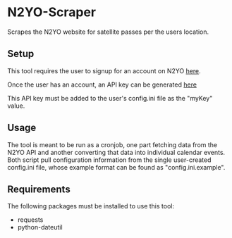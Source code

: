 # N2YO-Scraper
Scrapes the N2YO website for satellite passes per the users location.

## Setup
This tool requires the user to signup for an account on N2YO [here](https://www.n2yo.com/login/register/).

Once the user has an account, an API key can be generated [here](https://www.n2yo.com/login/edit/)

This API key must be added to the user's config.ini file as the "myKey" value.

## Usage
The tool is meant to be run as a cronjob, one part fetching data from the N2YO API and another converting that data into
individual calendar events. Both script pull configuration information from the single user-created config.ini file,
whose example format can be found as "config.ini.example".

## Requirements
The following packages must be installed to use this tool:
* requests
* python-dateutil
